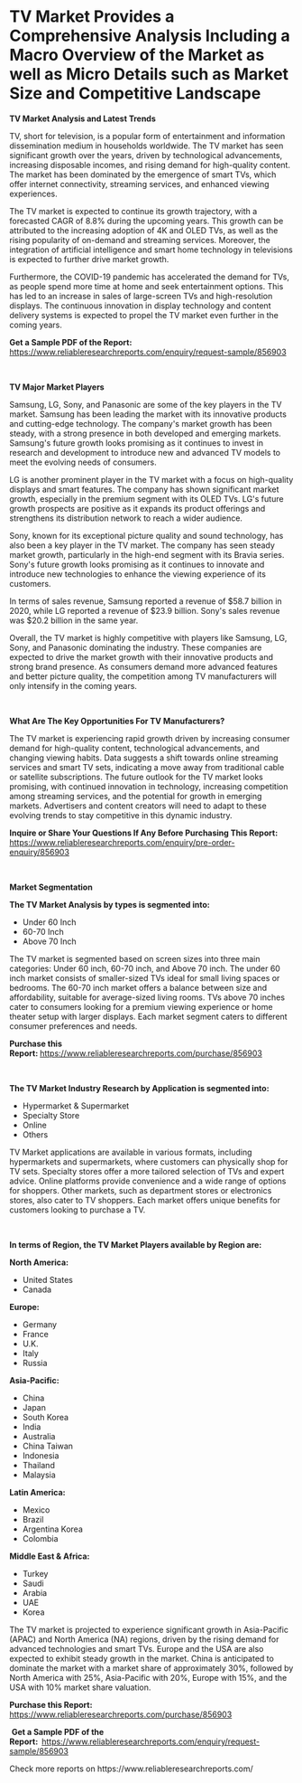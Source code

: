 <p><h1>TV Market Provides a Comprehensive Analysis Including a Macro Overview of the Market as well as Micro Details such as Market Size and Competitive Landscape</h1></p><p><strong>TV Market Analysis and Latest Trends</strong></p>
<p><p>TV, short for television, is a popular form of entertainment and information dissemination medium in households worldwide. The TV market has seen significant growth over the years, driven by technological advancements, increasing disposable incomes, and rising demand for high-quality content. The market has been dominated by the emergence of smart TVs, which offer internet connectivity, streaming services, and enhanced viewing experiences.</p><p>The TV market is expected to continue its growth trajectory, with a forecasted CAGR of 8.8% during the upcoming years. This growth can be attributed to the increasing adoption of 4K and OLED TVs, as well as the rising popularity of on-demand and streaming services. Moreover, the integration of artificial intelligence and smart home technology in televisions is expected to further drive market growth.</p><p>Furthermore, the COVID-19 pandemic has accelerated the demand for TVs, as people spend more time at home and seek entertainment options. This has led to an increase in sales of large-screen TVs and high-resolution displays. The continuous innovation in display technology and content delivery systems is expected to propel the TV market even further in the coming years.</p></p>
<p><strong>Get a Sample PDF of the Report:&nbsp;</strong> <a href="https://www.reliableresearchreports.com/enquiry/request-sample/856903">https://www.reliableresearchreports.com/enquiry/request-sample/856903</a></p>
<p>&nbsp;</p>
<p><strong>TV Major Market Players</strong></p>
<p><p>Samsung, LG, Sony, and Panasonic are some of the key players in the TV market. Samsung has been leading the market with its innovative products and cutting-edge technology. The company's market growth has been steady, with a strong presence in both developed and emerging markets. Samsung's future growth looks promising as it continues to invest in research and development to introduce new and advanced TV models to meet the evolving needs of consumers.</p><p>LG is another prominent player in the TV market with a focus on high-quality displays and smart features. The company has shown significant market growth, especially in the premium segment with its OLED TVs. LG's future growth prospects are positive as it expands its product offerings and strengthens its distribution network to reach a wider audience.</p><p>Sony, known for its exceptional picture quality and sound technology, has also been a key player in the TV market. The company has seen steady market growth, particularly in the high-end segment with its Bravia series. Sony's future growth looks promising as it continues to innovate and introduce new technologies to enhance the viewing experience of its customers.</p><p>In terms of sales revenue, Samsung reported a revenue of $58.7 billion in 2020, while LG reported a revenue of $23.9 billion. Sony's sales revenue was $20.2 billion in the same year.</p><p>Overall, the TV market is highly competitive with players like Samsung, LG, Sony, and Panasonic dominating the industry. These companies are expected to drive the market growth with their innovative products and strong brand presence. As consumers demand more advanced features and better picture quality, the competition among TV manufacturers will only intensify in the coming years.</p></p>
<p>&nbsp;</p>
<p><strong>What Are The Key Opportunities For TV Manufacturers?</strong></p>
<p><p>The TV market is experiencing rapid growth driven by increasing consumer demand for high-quality content, technological advancements, and changing viewing habits. Data suggests a shift towards online streaming services and smart TV sets, indicating a move away from traditional cable or satellite subscriptions. The future outlook for the TV market looks promising, with continued innovation in technology, increasing competition among streaming services, and the potential for growth in emerging markets. Advertisers and content creators will need to adapt to these evolving trends to stay competitive in this dynamic industry.</p></p>
<p><strong>Inquire or Share Your Questions If Any Before Purchasing This Report:</strong> <a href="https://www.reliableresearchreports.com/enquiry/pre-order-enquiry/856903">https://www.reliableresearchreports.com/enquiry/pre-order-enquiry/856903</a></p>
<p>&nbsp;</p>
<p><strong>Market Segmentation</strong></p>
<p><strong>The TV Market Analysis by types is segmented into:</strong></p>
<p><ul><li>Under 60 Inch</li><li>60-70 Inch</li><li>Above 70 Inch</li></ul></p>
<p><p>The TV market is segmented based on screen sizes into three main categories: Under 60 inch, 60-70 inch, and Above 70 inch. The under 60 inch market consists of smaller-sized TVs ideal for small living spaces or bedrooms. The 60-70 inch market offers a balance between size and affordability, suitable for average-sized living rooms. TVs above 70 inches cater to consumers looking for a premium viewing experience or home theater setup with larger displays. Each market segment caters to different consumer preferences and needs.</p></p>
<p><strong>Purchase this Report:&nbsp;</strong><a href="https://www.reliableresearchreports.com/purchase/856903">https://www.reliableresearchreports.com/purchase/856903</a></p>
<p>&nbsp;</p>
<p><strong>The TV Market Industry Research by Application is segmented into:</strong></p>
<p><ul><li>Hypermarket & Supermarket</li><li>Specialty Store</li><li>Online</li><li>Others</li></ul></p>
<p><p>TV Market applications are available in various formats, including hypermarkets and supermarkets, where customers can physically shop for TV sets. Specialty stores offer a more tailored selection of TVs and expert advice. Online platforms provide convenience and a wide range of options for shoppers. Other markets, such as department stores or electronics stores, also cater to TV shoppers. Each market offers unique benefits for customers looking to purchase a TV.</p></p>
<p>&nbsp;</p>
<p><strong>In terms of Region, the TV Market Players available by Region are:</strong></p>
<p>
    <p> <strong> North America: </strong>
        <ul>
            <li>United States</li>
            <li>Canada</li>
        </ul>
        </p> 
    <p> <strong> Europe: </strong>
        <ul>
            <li>Germany</li>
            <li>France</li>
            <li>U.K.</li>
            <li>Italy</li>
            <li>Russia</li>
        </ul>
        </p> 
    <p> <strong> Asia-Pacific: </strong>
        <ul>
            <li>China</li>
            <li>Japan</li>
            <li>South Korea</li>
            <li>India</li>
            <li>Australia</li>
            <li>China Taiwan</li>
            <li>Indonesia</li>
            <li>Thailand</li>
            <li>Malaysia</li>
        </ul>
        </p> 
    <p> <strong> Latin America: </strong>
        <ul>
            <li>Mexico</li>
            <li>Brazil</li>
            <li>Argentina Korea</li>
            <li>Colombia</li>
        </ul>
        </p> 
    <p> <strong> Middle East & Africa: </strong>
        <ul>
            <li>Turkey</li>
            <li>Saudi</li>
            <li>Arabia</li>
            <li>UAE</li>
            <li>Korea</li>
        </ul>
    </p>
    </p>
<p><p>The TV market is projected to experience significant growth in Asia-Pacific (APAC) and North America (NA) regions, driven by the rising demand for advanced technologies and smart TVs. Europe and the USA are also expected to exhibit steady growth in the market. China is anticipated to dominate the market with a market share of approximately 30%, followed by North America with 25%, Asia-Pacific with 20%, Europe with 15%, and the USA with 10% market share valuation.</p></p>
<p><strong>Purchase this Report: </strong><a href="https://www.reliableresearchreports.com/purchase/856903">https://www.reliableresearchreports.com/purchase/856903</a></p>
<p>&nbsp;<strong>Get a Sample PDF of the Report:&nbsp;&nbsp;</strong><a href="https://www.reliableresearchreports.com/enquiry/request-sample/856903">https://www.reliableresearchreports.com/enquiry/request-sample/856903</a></p>
<p><strong></strong></p>
<p>Check more reports on https://www.reliableresearchreports.com/</p>